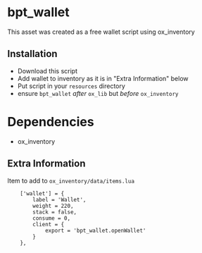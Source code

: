 # bpt_wallet

This asset was created as a free wallet script using ox_inventory

## Installation

- Download this script
- Add wallet to inventory as it is in "Extra Information" below
- Put script in your `resources` directory
- ensure `bpt_wallet` *after* `ox_lib` but *before* `ox_inventory`

# Dependencies
 - ox_inventory

## Extra Information
Item to add to `ox_inventory/data/items.lua`
```
	['wallet'] = {
		label = 'Wallet',
		weight = 220,
		stack = false,
		consume = 0,
		client = {
			export = 'bpt_wallet.openWallet'
		}
	},
```
